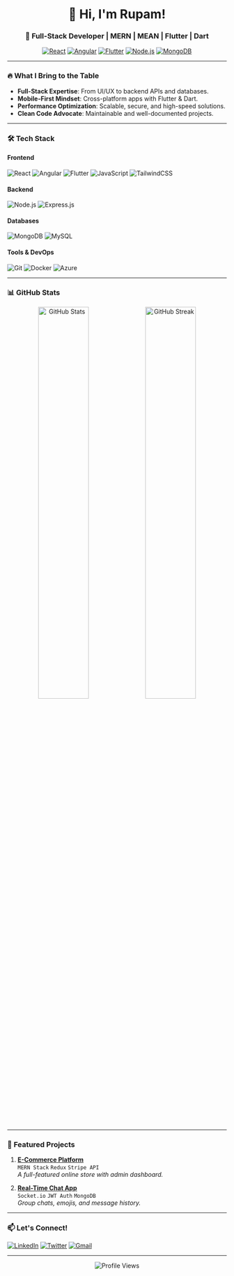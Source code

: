 <h1 align="center">👋 Hi, I'm <strong>Rupam!</strong></h1>
<h3 align="center">🚀 Full-Stack Developer | MERN | MEAN | Flutter | Dart </h3>

<p align="center">
  <a href="#"><img src="https://img.shields.io/badge/-React-61DAFB?style=flat&logo=react&logoColor=white" alt="React"></a>
  <a href="#"><img src="https://img.shields.io/badge/-Angular-DD0031?style=flat&logo=angular&logoColor=white" alt="Angular"></a>
  <a href="#"><img src="https://img.shields.io/badge/-Flutter-02569B?style=flat&logo=flutter&logoColor=white" alt="Flutter"></a>
  <a href="#"><img src="https://img.shields.io/badge/-Node.js-339933?style=flat&logo=node.js&logoColor=white" alt="Node.js"></a>
  <a href="#"><img src="https://img.shields.io/badge/-MongoDB-47A248?style=flat&logo=mongodb&logoColor=white" alt="MongoDB"></a>
</p>

---

### 🔥 **What I Bring to the Table**
- **Full-Stack Expertise**: From UI/UX to backend APIs and databases.
- **Mobile-First Mindset**: Cross-platform apps with Flutter & Dart.
- **Performance Optimization**: Scalable, secure, and high-speed solutions.
- **Clean Code Advocate**: Maintainable and well-documented projects.

---

### 🛠 **Tech Stack**
#### **Frontend**
<p>
  <img src="https://img.shields.io/badge/React-20232A?style=for-the-badge&logo=react&logoColor=61DAFB" alt="React">
  <img src="https://img.shields.io/badge/Angular-DD0031?style=for-the-badge&logo=angular&logoColor=white" alt="Angular">
  <img src="https://img.shields.io/badge/Flutter-02569B?style=for-the-badge&logo=flutter&logoColor=white" alt="Flutter">
  <img src="https://img.shields.io/badge/JavaScript-F7DF1E?style=for-the-badge&logo=javascript&logoColor=black" alt="JavaScript">
  <img src="https://img.shields.io/badge/Tailwind_CSS-38B2AC?style=for-the-badge&logo=tailwind-css&logoColor=white" alt="TailwindCSS">
</p>

#### **Backend**
<p>
  <img src="https://img.shields.io/badge/Node.js-339933?style=for-the-badge&logo=node.js&logoColor=white" alt="Node.js">
  <img src="https://img.shields.io/badge/Express.js-000000?style=for-the-badge&logo=express&logoColor=white" alt="Express.js">
</p>

#### **Databases**
<p>
  <img src="https://img.shields.io/badge/MongoDB-47A248?style=for-the-badge&logo=mongodb&logoColor=white" alt="MongoDB">
  <img src="https://img.shields.io/badge/MySQL-4479A1?style=for-the-badge&logo=mysql&logoColor=white" alt="MySQL">
</p>

#### **Tools & DevOps**
<p>
  <img src="https://img.shields.io/badge/Git-F05032?style=for-the-badge&logo=git&logoColor=white" alt="Git">
  <img src="https://img.shields.io/badge/Docker-2496ED?style=for-the-badge&logo=docker&logoColor=white" alt="Docker">
  <img src="https://img.shields.io/badge/Azure-0078D4?style=for-the-badge&logo=microsoft-azure&logoColor=white" alt="Azure">
</p>

---

### 📊 **GitHub Stats**
<p align="center">
  <img src="https://github-readme-stats.vercel.app/api?username=yourusername&show_icons=true&theme=radical" alt="GitHub Stats" width="48%">
  <img src="https://github-readme-streak-stats.herokuapp.com/?user=yourusername&theme=radical" alt="GitHub Streak" width="48%">
</p>

---

### 🌟 **Featured Projects**
1. **[E-Commerce Platform](https://github.com/yourusername/ecommerce)**  
   `MERN Stack` `Redux` `Stripe API`  
   *A full-featured online store with admin dashboard.*  

2. **[Real-Time Chat App](https://github.com/yourusername/chat-app)**  
   `Socket.io` `JWT Auth` `MongoDB`  
   *Group chats, emojis, and message history.*  

---

### 📫 **Let's Connect!**
<p align="left">
  <a href="https://linkedin.com/in/yourprofile"><img src="https://img.shields.io/badge/LinkedIn-0077B5?style=for-the-badge&logo=linkedin&logoColor=white" alt="LinkedIn"></a>
  <a href="https://twitter.com/yourhandle"><img src="https://img.shields.io/badge/Twitter-1DA1F2?style=for-the-badge&logo=twitter&logoColor=white" alt="Twitter"></a>
  <a href="mailto:youremail@example.com"><img src="https://img.shields.io/badge/Gmail-D14836?style=for-the-badge&logo=gmail&logoColor=white" alt="Gmail"></a>
</p>

---

<p align="center"> 
  <img src="https://komarev.com/ghpvc/?username=yourusername&label=Profile%20Views&color=blueviolet&style=flat" alt="Profile Views">
</p>

